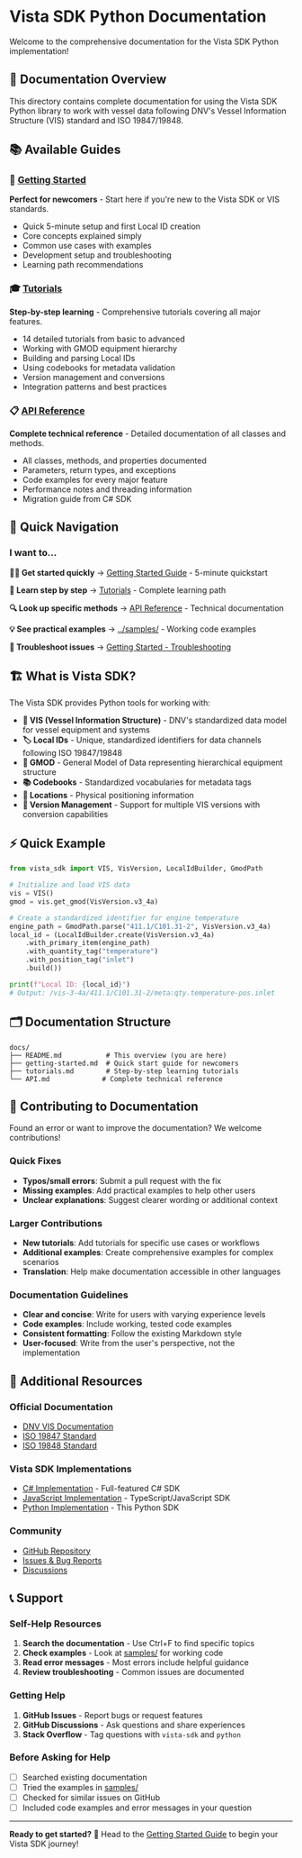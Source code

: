 # Vista SDK Python Documentation

Welcome to the comprehensive documentation for the Vista SDK Python implementation!

## 📖 Documentation Overview

This directory contains complete documentation for using the Vista SDK Python library to work with vessel data following DNV's Vessel Information Structure (VIS) standard and ISO 19847/19848.

## 📚 Available Guides

### 🚀 [Getting Started](getting-started.md)
**Perfect for newcomers** - Start here if you're new to the Vista SDK or VIS standards.
- Quick 5-minute setup and first Local ID creation
- Core concepts explained simply
- Common use cases with examples
- Development setup and troubleshooting
- Learning path recommendations

### 🎓 [Tutorials](tutorials.md)
**Step-by-step learning** - Comprehensive tutorials covering all major features.
- 14 detailed tutorials from basic to advanced
- Working with GMOD equipment hierarchy
- Building and parsing Local IDs
- Using codebooks for metadata validation
- Version management and conversions
- Integration patterns and best practices

### 📋 [API Reference](API.md)
**Complete technical reference** - Detailed documentation of all classes and methods.
- All classes, methods, and properties documented
- Parameters, return types, and exceptions
- Code examples for every major feature
- Performance notes and threading information
- Migration guide from C# SDK

## 🎯 Quick Navigation

### I want to...

**🏃‍♂️ Get started quickly**
→ [Getting Started Guide](getting-started.md) - 5-minute quickstart

**📖 Learn step by step**
→ [Tutorials](tutorials.md) - Complete learning path

**🔍 Look up specific methods**
→ [API Reference](API.md) - Technical documentation

**💡 See practical examples**
→ [../samples/](../samples/) - Working code examples

**🐛 Troubleshoot issues**
→ [Getting Started - Troubleshooting](getting-started.md#troubleshooting)

## 🏗️ What is Vista SDK?

The Vista SDK provides Python tools for working with:

- **🚢 VIS (Vessel Information Structure)** - DNV's standardized data model for vessel equipment and systems
- **🏷️ Local IDs** - Unique, standardized identifiers for data channels following ISO 19847/19848
- **🌳 GMOD** - General Model of Data representing hierarchical equipment structure
- **📚 Codebooks** - Standardized vocabularies for metadata tags
- **📍 Locations** - Physical positioning information
- **🔄 Version Management** - Support for multiple VIS versions with conversion capabilities

## ⚡ Quick Example

```python
from vista_sdk import VIS, VisVersion, LocalIdBuilder, GmodPath

# Initialize and load VIS data
vis = VIS()
gmod = vis.get_gmod(VisVersion.v3_4a)

# Create a standardized identifier for engine temperature
engine_path = GmodPath.parse("411.1/C101.31-2", VisVersion.v3_4a)
local_id = (LocalIdBuilder.create(VisVersion.v3_4a)
    .with_primary_item(engine_path)
    .with_quantity_tag("temperature")
    .with_position_tag("inlet")
    .build())

print(f"Local ID: {local_id}")
# Output: /vis-3-4a/411.1/C101.31-2/meta:qty.temperature-pos.inlet
```

## 🗂️ Documentation Structure

```
docs/
├── README.md           # This overview (you are here)
├── getting-started.md  # Quick start guide for newcomers
├── tutorials.md        # Step-by-step learning tutorials
└── API.md             # Complete technical reference
```

## 🤝 Contributing to Documentation

Found an error or want to improve the documentation? We welcome contributions!

### Quick Fixes
- **Typos/small errors**: Submit a pull request with the fix
- **Missing examples**: Add practical examples to help other users
- **Unclear explanations**: Suggest clearer wording or additional context

### Larger Contributions
- **New tutorials**: Add tutorials for specific use cases or workflows
- **Additional examples**: Create comprehensive examples for complex scenarios
- **Translation**: Help make documentation accessible in other languages

### Documentation Guidelines
- **Clear and concise**: Write for users with varying experience levels
- **Code examples**: Include working, tested code examples
- **Consistent formatting**: Follow the existing Markdown style
- **User-focused**: Write from the user's perspective, not the implementation

## 🔗 Additional Resources

### Official Documentation
- [DNV VIS Documentation](https://www.dnv.com/services/vessel-information-structure-vis-120226)
- [ISO 19847 Standard](https://www.iso.org/standard/66356.html)
- [ISO 19848 Standard](https://www.iso.org/standard/66357.html)

### Vista SDK Implementations
- [C# Implementation](../../csharp/) - Full-featured C# SDK
- [JavaScript Implementation](../../js/) - TypeScript/JavaScript SDK
- [Python Implementation](../) - This Python SDK

### Community
- [GitHub Repository](https://github.com/dnv-opensource/vista-sdk)
- [Issues & Bug Reports](https://github.com/dnv-opensource/vista-sdk/issues)
- [Discussions](https://github.com/dnv-opensource/vista-sdk/discussions)

## 📞 Support

### Self-Help Resources
1. **Search the documentation** - Use Ctrl+F to find specific topics
2. **Check examples** - Look at [samples/](../samples/) for working code
3. **Read error messages** - Most errors include helpful guidance
4. **Review troubleshooting** - Common issues are documented

### Getting Help
1. **GitHub Issues** - Report bugs or request features
2. **GitHub Discussions** - Ask questions and share experiences
3. **Stack Overflow** - Tag questions with `vista-sdk` and `python`

### Before Asking for Help
- [ ] Searched existing documentation
- [ ] Tried the examples in [samples/](../samples/)
- [ ] Checked for similar issues on GitHub
- [ ] Included code examples and error messages in your question

---

**Ready to get started?** 🚀 Head to the [Getting Started Guide](getting-started.md) to begin your Vista SDK journey!
